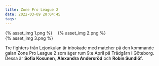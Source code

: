 ```yaml
---
title: Zone Pro League 2
date: 2022-03-09 20:04:45
tags:
---
```


<div style="margin-top: 15px;" >
    <div style="display: inline-block; width: 33%; vertical-align: top;">
        {% asset_img 1.png %}
    </div>
    <div style="display: inline-block; width: 33%; vertical-align: top;">
        {% asset_img 2.png %}
    </div>
    <div style="display: inline-block; width: 33%; vertical-align: top;">
        {% asset_img 3.png %}
    </div>
</div>

Tre fighters från Lejonkulan är inbokade med matcher på den kommande galan Zone Pro League 2 som äger rum 9:e April på Trädgårn i Göteborg. Dessa är **Sofia Kosunen**, **Alexandra Andersröd** och **Robin Sundlöf**.